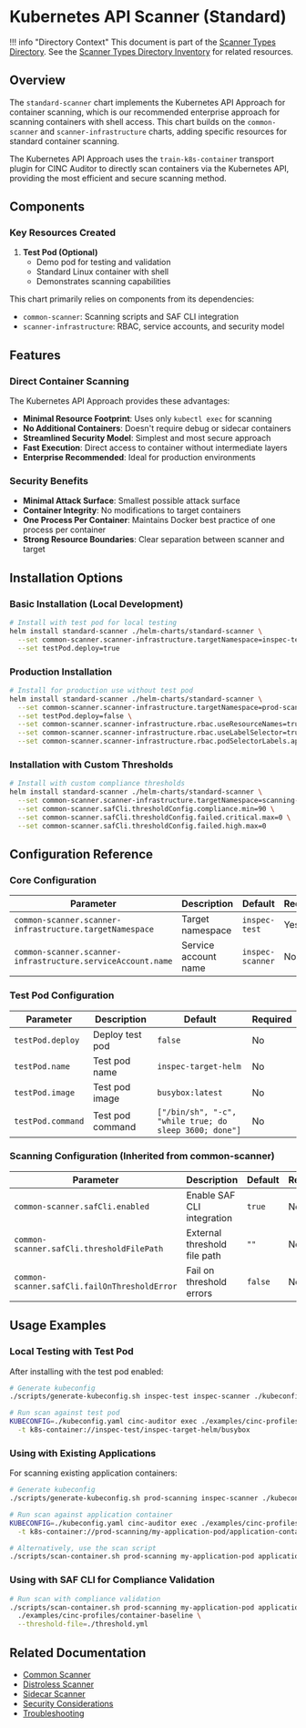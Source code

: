 # Kubernetes API Scanner (Standard)

!!! info "Directory Context"
    This document is part of the [Scanner Types Directory](index.md). See the [Scanner Types Directory Inventory](inventory.md) for related resources.

## Overview

The `standard-scanner` chart implements the Kubernetes API Approach for container scanning, which is our recommended enterprise approach for scanning containers with shell access. This chart builds on the `common-scanner` and `scanner-infrastructure` charts, adding specific resources for standard container scanning.

The Kubernetes API Approach uses the `train-k8s-container` transport plugin for CINC Auditor to directly scan containers via the Kubernetes API, providing the most efficient and secure scanning method.

## Components

### Key Resources Created

1. **Test Pod (Optional)**
   - Demo pod for testing and validation
   - Standard Linux container with shell
   - Demonstrates scanning capabilities

This chart primarily relies on components from its dependencies:
- `common-scanner`: Scanning scripts and SAF CLI integration
- `scanner-infrastructure`: RBAC, service accounts, and security model

## Features

### Direct Container Scanning

The Kubernetes API Approach provides these advantages:

- **Minimal Resource Footprint**: Uses only `kubectl exec` for scanning
- **No Additional Containers**: Doesn't require debug or sidecar containers
- **Streamlined Security Model**: Simplest and most secure approach
- **Fast Execution**: Direct access to container without intermediate layers
- **Enterprise Recommended**: Ideal for production environments

### Security Benefits

- **Minimal Attack Surface**: Smallest possible attack surface
- **Container Integrity**: No modifications to target containers
- **One Process Per Container**: Maintains Docker best practice of one process per container
- **Strong Resource Boundaries**: Clear separation between scanner and target

## Installation Options

### Basic Installation (Local Development)

```bash
# Install with test pod for local testing
helm install standard-scanner ./helm-charts/standard-scanner \
  --set common-scanner.scanner-infrastructure.targetNamespace=inspec-test \
  --set testPod.deploy=true
```

### Production Installation

```bash
# Install for production use without test pod
helm install standard-scanner ./helm-charts/standard-scanner \
  --set common-scanner.scanner-infrastructure.targetNamespace=prod-scanning \
  --set testPod.deploy=false \
  --set common-scanner.scanner-infrastructure.rbac.useResourceNames=true \
  --set common-scanner.scanner-infrastructure.rbac.useLabelSelector=true \
  --set common-scanner.scanner-infrastructure.rbac.podSelectorLabels.app=target-app
```

### Installation with Custom Thresholds

```bash
# Install with custom compliance thresholds
helm install standard-scanner ./helm-charts/standard-scanner \
  --set common-scanner.scanner-infrastructure.targetNamespace=scanning-namespace \
  --set common-scanner.safCli.thresholdConfig.compliance.min=90 \
  --set common-scanner.safCli.thresholdConfig.failed.critical.max=0 \
  --set common-scanner.safCli.thresholdConfig.failed.high.max=0
```

## Configuration Reference

### Core Configuration

| Parameter | Description | Default | Required |
|-----------|-------------|---------|----------|
| `common-scanner.scanner-infrastructure.targetNamespace` | Target namespace | `inspec-test` | Yes |
| `common-scanner.scanner-infrastructure.serviceAccount.name` | Service account name | `inspec-scanner` | No |

### Test Pod Configuration

| Parameter | Description | Default | Required |
|-----------|-------------|---------|----------|
| `testPod.deploy` | Deploy test pod | `false` | No |
| `testPod.name` | Test pod name | `inspec-target-helm` | No |
| `testPod.image` | Test pod image | `busybox:latest` | No |
| `testPod.command` | Test pod command | `["/bin/sh", "-c", "while true; do sleep 3600; done"]` | No |

### Scanning Configuration (Inherited from common-scanner)

| Parameter | Description | Default | Required |
|-----------|-------------|---------|----------|
| `common-scanner.safCli.enabled` | Enable SAF CLI integration | `true` | No |
| `common-scanner.safCli.thresholdFilePath` | External threshold file path | `""` | No |
| `common-scanner.safCli.failOnThresholdError` | Fail on threshold errors | `false` | No |

## Usage Examples

### Local Testing with Test Pod

After installing with the test pod enabled:

```bash
# Generate kubeconfig
./scripts/generate-kubeconfig.sh inspec-test inspec-scanner ./kubeconfig.yaml

# Run scan against test pod
KUBECONFIG=./kubeconfig.yaml cinc-auditor exec ./examples/cinc-profiles/container-baseline \
  -t k8s-container://inspec-test/inspec-target-helm/busybox
```

### Using with Existing Applications

For scanning existing application containers:

```bash
# Generate kubeconfig
./scripts/generate-kubeconfig.sh prod-scanning inspec-scanner ./kubeconfig.yaml

# Run scan against application container
KUBECONFIG=./kubeconfig.yaml cinc-auditor exec ./examples/cinc-profiles/container-baseline \
  -t k8s-container://prod-scanning/my-application-pod/application-container

# Alternatively, use the scan script
./scripts/scan-container.sh prod-scanning my-application-pod application-container ./examples/cinc-profiles/container-baseline
```

### Using with SAF CLI for Compliance Validation

```bash
# Run scan with compliance validation
./scripts/scan-container.sh prod-scanning my-application-pod application-container \
  ./examples/cinc-profiles/container-baseline \
  --threshold-file=./threshold.yml
```

## Related Documentation

- [Common Scanner](common-scanner.md)
- [Distroless Scanner](distroless-scanner.md)
- [Sidecar Scanner](sidecar-scanner.md)
- [Security Considerations](../security/index.md)
- [Troubleshooting](../operations/troubleshooting.md)